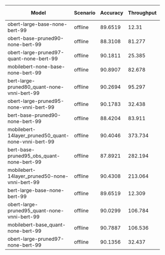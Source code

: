 | Model                                               | Scenario   |   Accuracy |   Throughput | Latency (in ms)   |
|-----------------------------------------------------|------------|------------|--------------|-------------------|
| obert-large-base-none-bert-99                       | offline    |    89.6519 |       12.31  | -                 |
| obert-base-pruned90-none-bert-99                    | offline    |    88.3108 |       81.277 | -                 |
| obert-large-pruned97-quant-none-bert-99             | offline    |    90.1811 |       25.385 | -                 |
| mobilebert-none-base-none-bert-99                   | offline    |    90.8907 |       82.678 | -                 |
| bert-large-pruned80_quant-none-vnni-bert-99         | offline    |    90.2694 |       95.297 | -                 |
| obert-large-pruned95-none-vnni-bert-99              | offline    |    90.1783 |       32.438 | -                 |
| bert-base-pruned90-none-bert-99                     | offline    |    88.4204 |       83.911 | -                 |
| mobilebert-14layer_pruned50_quant-none-vnni-bert-99 | offline    |    90.4046 |      373.734 | -                 |
| bert-base-pruned95_obs_quant-none-bert-99           | offline    |    87.8921 |      282.194 | -                 |
| mobilebert-14layer_pruned50-none-vnni-bert-99       | offline    |    90.4308 |      213.064 | -                 |
| bert-large-base-none-bert-99                        | offline    |    89.6519 |       12.309 | -                 |
| obert-large-pruned95_quant-none-vnni-bert-99        | offline    |    90.0299 |      106.784 | -                 |
| mobilebert-base_quant-none-bert-99                  | offline    |    90.7887 |      106.536 | -                 |
| obert-large-pruned97-none-bert-99                   | offline    |    90.1356 |       32.437 | -                 |